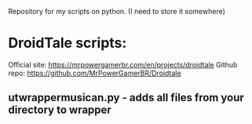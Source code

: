 Repository for my scripts on python. (I need to store it somewhere)

# DroidTale scripts:
Official site: https://mrpowergamerbr.com/en/projects/droidtale
Github repo: https://github.com/MrPowerGamerBR/Droidtale

## utwrappermusican.py - adds all files from your directory to wrapper
